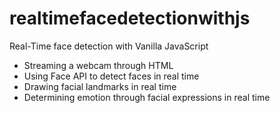 # realtimefacedetectionwithjs
Real-Time face detection with Vanilla JavaScript


- Streaming a webcam through HTML
- Using Face API to detect faces in real time
- Drawing facial landmarks in real time
- Determining emotion through facial expressions in real time
